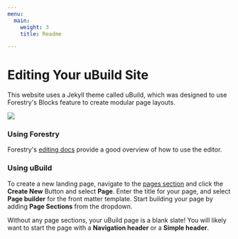 ```yaml
---
menu:
  main:
    weight: 3
    title: Readme

---
```

# Editing Your uBuild Site
This website uses a Jekyll theme called uBuild, which was designed to use Forestry's Blocks feature to create modular page layouts.

![](https://forestry.io/img/theme/ubuild.png)

### Using Forestry
Forestry's [editing docs](https://forestry.io/docs/editing/) provide a good overview of how to use the editor.

### Using uBuild
To create a new landing page, navigate to the [pages section](#/sections/pages/) and click the **Create New** Button and select **Page**. Enter the title for your page, and select **Page builder** for the front matter template. Start building your page by adding **Page Sections** from the dropdown.

Without any page sections, your uBuild page is a blank slate! You will likely want to start the page with a **Navigation header** or a **Simple header**.
